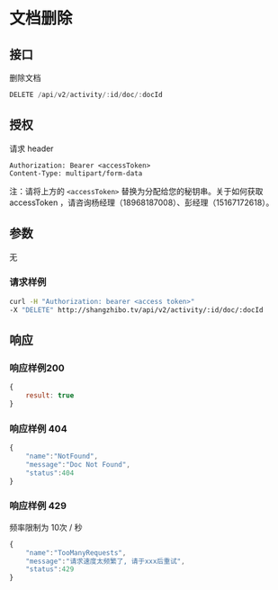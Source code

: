 # 文档删除

## 接口

删除文档

```javascript
DELETE /api/v2/activity/:id/doc/:docId
```

## 授权

请求 header

```http
Authorization: Bearer <accessToken>
Content-Type: multipart/form-data
```

注：请将上方的 `<accessToken>` 替换为分配给您的秘钥串。关于如何获取 accessToken ，请咨询杨经理（18968187008）、彭经理（15167172618）。

## 参数

无

### 请求样例

```bash
curl -H "Authorization: bearer <access token>"
-X "DELETE" http://shangzhibo.tv/api/v2/activity/:id/doc/:docId
```

## 响应

### 响应样例200

```javascript
{
    result: true
}
```

### 响应样例 404

```javascript
{
    "name":"NotFound",
    "message":"Doc Not Found",
    "status":404
}
```

### 响应样例 429

频率限制为 10次 / 秒

```javascript
{
    "name":"TooManyRequests",
    "message":"请求速度太频繁了, 请于xxx后重试",
    "status":429
}
```

 

